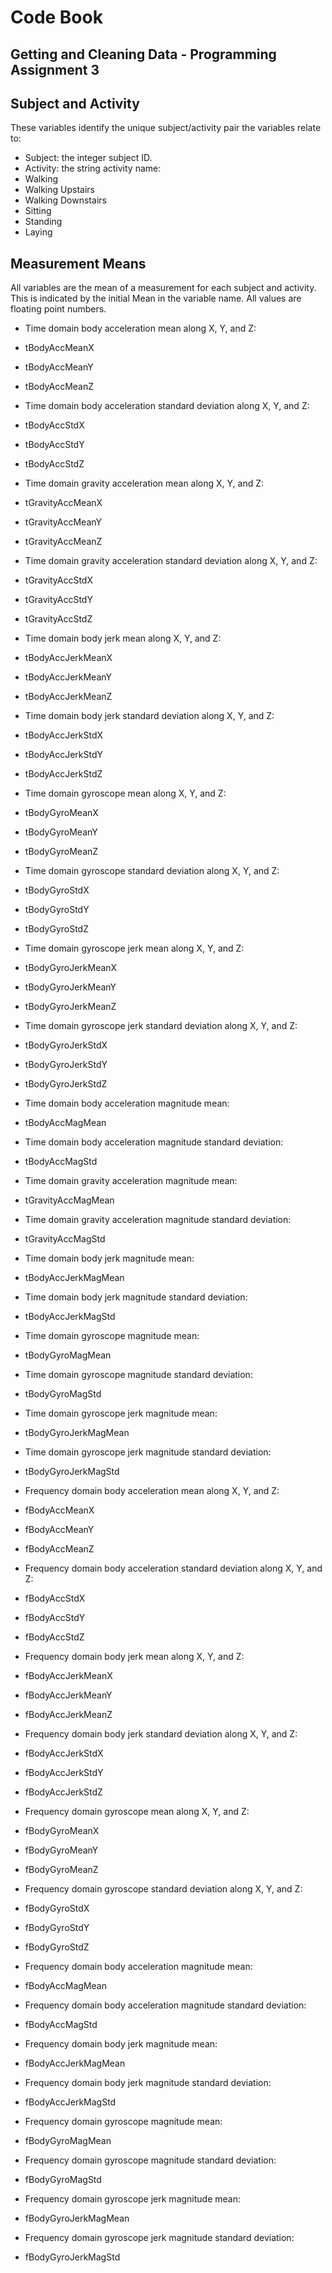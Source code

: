 # Code Book

## Getting and Cleaning Data - Programming Assignment 3

## Subject and Activity

These variables identify the unique subject/activity pair the variables relate to:

 - Subject: the integer subject ID.
 - Activity: the string activity name:
  - Walking
  - Walking Upstairs
  - Walking Downstairs
  - Sitting
  - Standing
  - Laying

## Measurement Means

All variables are the mean of a measurement for each subject and activity. This is indicated by the initial Mean in the variable name. All values are floating point numbers.

 - Time domain body acceleration mean along X, Y, and Z:
  - tBodyAccMeanX
  - tBodyAccMeanY
  - tBodyAccMeanZ

 - Time domain body acceleration standard deviation along X, Y, and Z:
  - tBodyAccStdX
  - tBodyAccStdY
  - tBodyAccStdZ
  
 - Time domain gravity acceleration mean along X, Y, and Z:
  - tGravityAccMeanX
  - tGravityAccMeanY
  - tGravityAccMeanZ
  
 - Time domain gravity acceleration standard deviation along X, Y, and Z:
  - tGravityAccStdX
  - tGravityAccStdY
  - tGravityAccStdZ
  
 - Time domain body jerk mean along X, Y, and Z:
  - tBodyAccJerkMeanX
  - tBodyAccJerkMeanY
  - tBodyAccJerkMeanZ
  
 - Time domain body jerk standard deviation along X, Y, and Z:
  - tBodyAccJerkStdX
  - tBodyAccJerkStdY
  - tBodyAccJerkStdZ
  
 - Time domain gyroscope mean along X, Y, and Z:
  - tBodyGyroMeanX
  - tBodyGyroMeanY
  - tBodyGyroMeanZ
  
 - Time domain gyroscope standard deviation along X, Y, and Z:
  - tBodyGyroStdX
  - tBodyGyroStdY
  - tBodyGyroStdZ
  
 - Time domain gyroscope jerk mean along X, Y, and Z:
  - tBodyGyroJerkMeanX
  - tBodyGyroJerkMeanY
  - tBodyGyroJerkMeanZ
  
 - Time domain gyroscope jerk standard deviation along X, Y, and Z:
  - tBodyGyroJerkStdX
  - tBodyGyroJerkStdY
  - tBodyGyroJerkStdZ
  
 - Time domain body acceleration magnitude mean:
  - tBodyAccMagMean
  
 - Time domain body acceleration magnitude standard deviation:
  - tBodyAccMagStd
  
 - Time domain gravity acceleration magnitude mean:
  - tGravityAccMagMean
  
 - Time domain gravity acceleration magnitude standard deviation:
  - tGravityAccMagStd
  
 - Time domain body jerk magnitude mean:
  - tBodyAccJerkMagMean
  
 - Time domain body jerk magnitude standard deviation:
  - tBodyAccJerkMagStd
  
 - Time domain gyroscope magnitude mean:
  - tBodyGyroMagMean
  
 - Time domain gyroscope magnitude standard deviation:
  - tBodyGyroMagStd
  
 - Time domain gyroscope jerk magnitude mean:
  - tBodyGyroJerkMagMean
  
 - Time domain gyroscope jerk magnitude standard deviation:
  - tBodyGyroJerkMagStd
  
 - Frequency domain body acceleration mean along X, Y, and Z:
  - fBodyAccMeanX
  - fBodyAccMeanY
  - fBodyAccMeanZ
  
 - Frequency domain body acceleration standard deviation along X, Y, and Z:
  - fBodyAccStdX
  - fBodyAccStdY
  - fBodyAccStdZ
  
 - Frequency domain body jerk mean along X, Y, and Z:
  - fBodyAccJerkMeanX
  - fBodyAccJerkMeanY
  - fBodyAccJerkMeanZ
  
 - Frequency domain body jerk standard deviation along X, Y, and Z:
  - fBodyAccJerkStdX
  - fBodyAccJerkStdY
  - fBodyAccJerkStdZ
  
 - Frequency domain gyroscope mean along X, Y, and Z:
  - fBodyGyroMeanX
  - fBodyGyroMeanY
  - fBodyGyroMeanZ
  
 - Frequency domain gyroscope standard deviation along X, Y, and Z:
  - fBodyGyroStdX
  - fBodyGyroStdY
  - fBodyGyroStdZ
  
 - Frequency domain body acceleration magnitude mean:
  - fBodyAccMagMean
  
 - Frequency domain body acceleration magnitude standard deviation:
  - fBodyAccMagStd
  
 - Frequency domain body jerk magnitude mean:
  - fBodyAccJerkMagMean
  
 - Frequency domain body jerk magnitude standard deviation:
  - fBodyAccJerkMagStd
  
 - Frequency domain gyroscope magnitude mean:
  - fBodyGyroMagMean
  
 - Frequency domain gyroscope magnitude standard deviation:
  - fBodyGyroMagStd
  
 - Frequency domain gyroscope jerk magnitude mean:
  - fBodyGyroJerkMagMean
  
 - Frequency domain gyroscope jerk magnitude standard deviation:
  - fBodyGyroJerkMagStd
